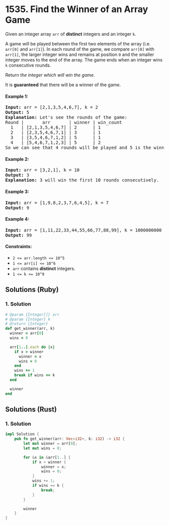 # 1535. Find the Winner of an Array Game
Given an integer array `arr` of **distinct** integers and an integer `k`.

A game will be played between the first two elements of the array (i.e. `arr[0]` and `arr[1]`). In each round of the game, we compare `arr[0]` with `arr[1]`, the larger integer wins and remains at position `0` and the smaller integer moves to the end of the array. The game ends when an integer wins `k` consecutive rounds.

Return *the integer which will win the game*.

It is **guaranteed** that there will be a winner of the game.

#### Example 1:
<pre>
<strong>Input:</strong> arr = [2,1,3,5,4,6,7], k = 2
<strong>Output:</strong> 5
<strong>Explanation:</strong> Let's see the rounds of the game:
Round |       arr       | winner | win_count
  1   | [2,1,3,5,4,6,7] | 2      | 1
  2   | [2,3,5,4,6,7,1] | 3      | 1
  3   | [3,5,4,6,7,1,2] | 5      | 1
  4   | [5,4,6,7,1,2,3] | 5      | 2
So we can see that 4 rounds will be played and 5 is the winner because it wins 2 consecutive games.
</pre>

#### Example 2:
<pre>
<strong>Input:</strong> arr = [3,2,1], k = 10
<strong>Output:</strong> 3
<strong>Explanation:</strong> 3 will win the first 10 rounds consecutively.
</pre>

#### Example 3:
<pre>
<strong>Input:</strong> arr = [1,9,8,2,3,7,6,4,5], k = 7
<strong>Output:</strong> 9
</pre>

#### Example 4:
<pre>
<strong>Input:</strong> arr = [1,11,22,33,44,55,66,77,88,99], k = 1000000000
<strong>Output:</strong> 99
</pre>

#### Constraints:
* `2 <= arr.length <= 10^5`
* `1 <= arr[i] <= 10^6`
* `arr` contains **distinct** integers.
* `1 <= k <= 10^9`

## Solutions (Ruby)

### 1. Solution
```Ruby
# @param {Integer[]} arr
# @param {Integer} k
# @return {Integer}
def get_winner(arr, k)
  winner = arr[0]
  wins = 0

  arr[1..].each do |x|
    if x > winner
      winner = x
      wins = 0
    end
    wins += 1
    break if wins == k
  end

  winner
end
```

## Solutions (Rust)

### 1. Solution
```Rust
impl Solution {
    pub fn get_winner(arr: Vec<i32>, k: i32) -> i32 {
        let mut winner = arr[0];
        let mut wins = 0;

        for &x in &arr[1..] {
            if x > winner {
                winner = x;
                wins = 0;
            }
            wins += 1;
            if wins == k {
                break;
            }
        }

        winner
    }
}
```
